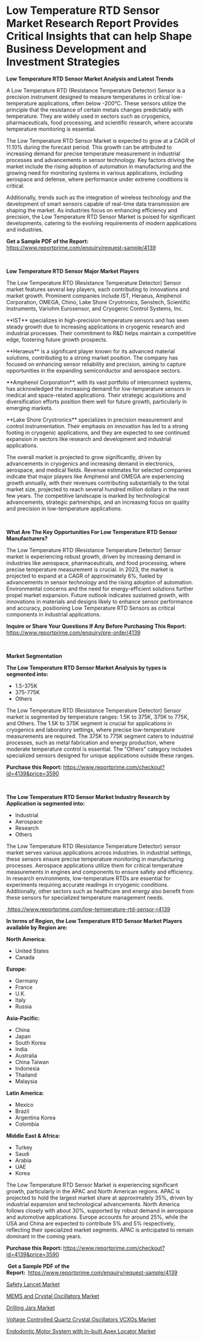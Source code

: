 <p><h1>Low Temperature RTD Sensor Market Research Report Provides Critical Insights that can help Shape Business Development and Investment Strategies</h1></p><p><strong>Low Temperature RTD Sensor Market Analysis and Latest Trends</strong></p>
<p><p>A Low Temperature RTD (Resistance Temperature Detector) Sensor is a precision instrument designed to measure temperatures in critical low-temperature applications, often below -200°C. These sensors utilize the principle that the resistance of certain metals changes predictably with temperature. They are widely used in sectors such as cryogenics, pharmaceuticals, food processing, and scientific research, where accurate temperature monitoring is essential.</p><p>The Low Temperature RTD Sensor Market is expected to grow at a CAGR of 11.10% during the forecast period. This growth can be attributed to increasing demand for precise temperature measurement in industrial processes and advancements in sensor technology. Key factors driving the market include the rising adoption of automation in manufacturing and the growing need for monitoring systems in various applications, including aerospace and defense, where performance under extreme conditions is critical.</p><p>Additionally, trends such as the integration of wireless technology and the development of smart sensors capable of real-time data transmission are shaping the market. As industries focus on enhancing efficiency and precision, the Low Temperature RTD Sensor Market is poised for significant developments, catering to the evolving requirements of modern applications and industries.</p></p>
<p><strong>Get a Sample PDF of the Report:&nbsp;</strong> <a href="https://www.reportprime.com/enquiry/request-sample/4139">https://www.reportprime.com/enquiry/request-sample/4139</a></p>
<p>&nbsp;</p>
<p><strong>Low Temperature RTD Sensor Major Market Players</strong></p>
<p><p>The Low Temperature RTD (Resistance Temperature Detector) Sensor market features several key players, each contributing to innovations and market growth. Prominent companies include IST, Heraeus, Amphenol Corporation, OMEGA, Chino, Lake Shore Cryotronics, Senstech, Scientific Instruments, Variohm Eurosensor, and Cryogenic Control Systems, Inc.</p><p>**IST** specializes in high-precision temperature sensors and has seen steady growth due to increasing applications in cryogenic research and industrial processes. Their commitment to R&D helps maintain a competitive edge, fostering future growth prospects.</p><p>**Heraeus** is a significant player known for its advanced material solutions, contributing to a strong market position. The company has focused on enhancing sensor reliability and precision, aiming to capture opportunities in the expanding semiconductor and aerospace sectors.</p><p>**Amphenol Corporation**, with its vast portfolio of interconnect systems, has acknowledged the increasing demand for low-temperature sensors in medical and space-related applications. Their strategic acquisitions and diversification efforts position them well for future growth, particularly in emerging markets.</p><p>**Lake Shore Cryotronics** specializes in precision measurement and control instrumentation. Their emphasis on innovation has led to a strong footing in cryogenic applications, and they are expected to see continued expansion in sectors like research and development and industrial applications.</p><p>The overall market is projected to grow significantly, driven by advancements in cryogenics and increasing demand in electronics, aerospace, and medical fields. Revenue estimates for selected companies indicate that major players like Amphenol and OMEGA are experiencing growth annually, with their revenues contributing substantially to the total market size, projected to reach several hundred million dollars in the next few years. The competitive landscape is marked by technological advancements, strategic partnerships, and an increasing focus on quality and precision in low-temperature applications.</p></p>
<p>&nbsp;</p>
<p><strong>What Are The Key Opportunities For Low Temperature RTD Sensor Manufacturers?</strong></p>
<p><p>The Low Temperature RTD (Resistance Temperature Detector) Sensor market is experiencing robust growth, driven by increasing demand in industries like aerospace, pharmaceuticals, and food processing, where precise temperature measurement is crucial. In 2023, the market is projected to expand at a CAGR of approximately 6%, fueled by advancements in sensor technology and the rising adoption of automation. Environmental concerns and the need for energy-efficient solutions further propel market expansion. Future outlook indicates sustained growth, with innovations in materials and designs likely to enhance sensor performance and accuracy, positioning Low Temperature RTD Sensors as critical components in industrial applications.</p></p>
<p><strong>Inquire or Share Your Questions If Any Before Purchasing This Report:</strong> <a href="https://www.reportprime.com/enquiry/pre-order/4139">https://www.reportprime.com/enquiry/pre-order/4139</a></p>
<p>&nbsp;</p>
<p><strong>Market Segmentation</strong></p>
<p><strong>The Low Temperature RTD Sensor Market Analysis by types is segmented into:</strong></p>
<p><ul><li>1.5-375K</li><li>375-775K</li><li>Others</li></ul></p>
<p><p>The Low Temperature RTD (Resistance Temperature Detector) Sensor market is segmented by temperature ranges: 1.5K to 375K, 375K to 775K, and Others. The 1.5K to 375K segment is crucial for applications in cryogenics and laboratory settings, where precise low-temperature measurements are required. The 375K to 775K segment caters to industrial processes, such as metal fabrication and energy production, where moderate temperature control is essential. The "Others" category includes specialized sensors designed for unique applications outside these ranges.</p></p>
<p><strong>Purchase this Report:&nbsp;</strong><a href="https://www.reportprime.com/checkout?id=4139&price=3590">https://www.reportprime.com/checkout?id=4139&price=3590</a></p>
<p>&nbsp;</p>
<p><strong>The Low Temperature RTD Sensor Market Industry Research by Application is segmented into:</strong></p>
<p><ul><li>Industrial</li><li>Aerospace</li><li>Research</li><li>Others</li></ul></p>
<p><p>The Low Temperature RTD (Resistance Temperature Detector) sensor market serves various applications across industries. In industrial settings, these sensors ensure precise temperature monitoring in manufacturing processes. Aerospace applications utilize them for critical temperature measurements in engines and components to ensure safety and efficiency. In research environments, low-temperature RTDs are essential for experiments requiring accurate readings in cryogenic conditions. Additionally, other sectors such as healthcare and energy also benefit from these sensors for specialized temperature management needs.</p></p>
<p><a href="https://www.reportprime.com/low-temperature-rtd-sensor-r4139">&nbsp;https://www.reportprime.com/low-temperature-rtd-sensor-r4139</a></p>
<p><strong>In terms of Region, the Low Temperature RTD Sensor Market Players available by Region are:</strong></p>
<p>
    <p> <strong> North America: </strong>
        <ul>
            <li>United States</li>
            <li>Canada</li>
        </ul>
        </p> 
    <p> <strong> Europe: </strong>
        <ul>
            <li>Germany</li>
            <li>France</li>
            <li>U.K.</li>
            <li>Italy</li>
            <li>Russia</li>
        </ul>
        </p> 
    <p> <strong> Asia-Pacific: </strong>
        <ul>
            <li>China</li>
            <li>Japan</li>
            <li>South Korea</li>
            <li>India</li>
            <li>Australia</li>
            <li>China Taiwan</li>
            <li>Indonesia</li>
            <li>Thailand</li>
            <li>Malaysia</li>
        </ul>
        </p> 
    <p> <strong> Latin America: </strong>
        <ul>
            <li>Mexico</li>
            <li>Brazil</li>
            <li>Argentina Korea</li>
            <li>Colombia</li>
        </ul>
        </p> 
    <p> <strong> Middle East & Africa: </strong>
        <ul>
            <li>Turkey</li>
            <li>Saudi</li>
            <li>Arabia</li>
            <li>UAE</li>
            <li>Korea</li>
        </ul>
    </p>
    </p>
<p><p>The Low Temperature RTD Sensor Market is experiencing significant growth, particularly in the APAC and North American regions. APAC is projected to hold the largest market share at approximately 35%, driven by industrial expansion and technological advancements. North America follows closely with about 30%, supported by robust demand in aerospace and automotive applications. Europe accounts for around 25%, while the USA and China are expected to contribute 5% and 5% respectively, reflecting their specialized market segments. APAC is anticipated to remain dominant in the coming years.</p></p>
<p><strong>Purchase this Report: </strong><a href="https://www.reportprime.com/checkout?id=4139&price=3590">https://www.reportprime.com/checkout?id=4139&price=3590</a></p>
<p>&nbsp;<strong>Get a Sample PDF of the Report:&nbsp;&nbsp;</strong><a href="https://www.reportprime.com/enquiry/request-sample/4139">https://www.reportprime.com/enquiry/request-sample/4139</a></p>
<p><strong></strong></p>
<p><p><a href="https://www.linkedin.com/pulse/safety-lancet-market-research-report-forecast-growth-prospects-dgrke?trackingId=7YVRh9FeREW6v54dWxn%2Fbg%3D%3D">Safety Lancet Market</a></p><p><a href="https://github.com/guneycigdem35/Market-Research-Report-List-4/blob/main/mems-and-crystal-oscillators-market.md">MEMS and Crystal Oscillators Market</a></p><p><a href="https://www.linkedin.com/pulse/navigating-drilling-jars-market-expert-analysis-forecast-period-nhvtc?trackingId=g6%2Bq8DNvQCGDsMjn0zekqQ%3D%3D">Drilling Jars Market</a></p><p><a href="https://github.com/napierswinnyfg/Market-Research-Report-List-1/blob/main/voltage-controlled-quartz-crystal-oscillators-vcxos-market.md">Voltage Controlled Quartz Crystal Oscillators VCXOs Market</a></p><p><a href="https://issuu.com/reportprime-2/docs/endodontic-motor-system-with-in-bui_95bfdbf6af1867">Endodontic Motor System with In-built Apex Locator Market</a></p></p>